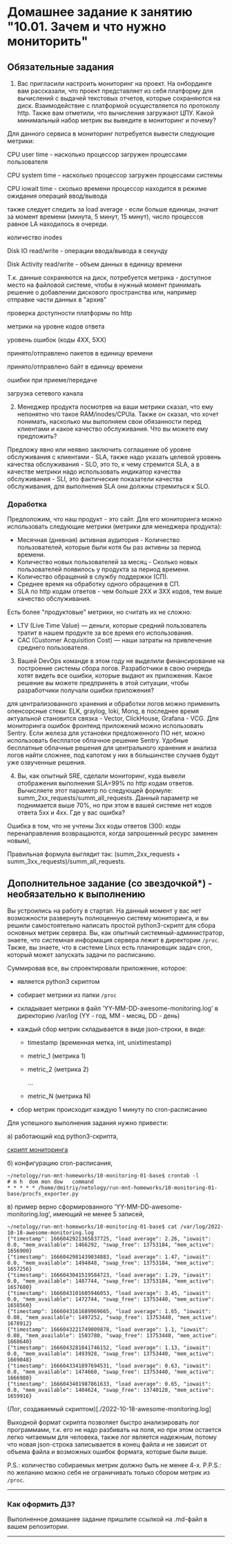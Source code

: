 # Домашнее задание к занятию "10.01. Зачем и что нужно мониторить"

## Обязательные задания

1. Вас пригласили настроить мониторинг на проект. На онбординге вам рассказали, что проект представляет из себя 
платформу для вычислений с выдачей текстовых отчетов, которые сохраняются на диск. Взаимодействие с платформой 
осуществляется по протоколу http. Также вам отметили, что вычисления загружают ЦПУ. Какой минимальный набор метрик вы
выведите в мониторинг и почему?


Для данного сервиса в мониторинг потребуется вывести следующие метрики: 

CPU user time - насколько процессор загружен процессами пользователя

CPU system time - насколько процессор загружен процессами системы

CPU iowait time - сколько времени процессор находится в режиме ожидания операций ввод/вывода

также следует следить за load average - если больше единицы, значит за момент времени (минута, 5 минут, 15 минут), число процессов равное LA находилось в очереди.

количество inodes

Disk IO read/write - операции ввода/вывода в секунду

Disk Activity read/write - объем данных в единицу времени

Т.к. данные сохраняются на диск, потребуется метрика - доступное место на файловой системе, чтобы в нужный момент принимать решение о добавлении дискового пространства или, например отправке части данных в "архив"

проверка доступности платформы по http

метрики на уровне кодов ответа

уровень ошибок (коды 4ХХ, 5ХХ)

принято/отправлено пакетов в единицу времени

принято/отправлено байт в единицу времени

ошибки при приеме/передаче

загрузка сетевого канала

2. Менеджер продукта посмотрев на ваши метрики сказал, что ему непонятно что такое RAM/inodes/CPUla. Также он сказал, 
что хочет понимать, насколько мы выполняем свои обязанности перед клиентами и какое качество обслуживания. Что вы 
можете ему предложить?


Предложу явно или неявно заключить соглашение об уровне обслуживания с клиентами - SLA, также надо указать целевой уровень качества обслуживания - SLO, это то, к чему стремится SLA, а в качестве метрики надо использовать индикатор качества обслуживания - SLI, это фактические показатели качества обслуживания, для выполнения SLA они должны стремиться к SLO.

### Доработка
Предположим, что наш продукт - это сайт. Для его мониторинга можно использовать следующие метрики (метрики для менеджера продукта): 

- Месячная (дневная) активная аудитория - Количество пользователей, которые были котя бы раз активны за период времени.
- Количество новых пользователей за месяц - Сколько новых пользователей появилось у продукта за период времени.
- Количество обращений в службу поддержки (СП).
- Среднее время на обработку одного обращения в СП.
- SLA по http кодам ответов - чем больше 2ХХ и 3ХХ кодов, тем выше качество обслуживания. 

Есть более "продуктовые" метрики, но считать их не сложно:

- LTV (Live Time Value) — деньги, которые средний пользователь тратит в нашем продукте за все время его использования.
- CAC (Customer Acquisition Cost) — наши затраты на привлечение среднего пользователя.

3. Вашей DevOps команде в этом году не выделили финансирование на построение системы сбора логов. Разработчики в свою 
очередь хотят видеть все ошибки, которые выдают их приложения. Какое решение вы можете предпринять в этой ситуации, 
чтобы разработчики получали ошибки приложения?

для централизованного хранения и обработки логов можно применить опенсорсные стеки: ELK, graylog, loki, Monq, в последнее время актуальной становится связка - Vector, ClickHouse, Grafana - VCG. 
Для мониторинга ошибок фронтенд приложений можно использовать Sentry. Если железа для установки предложенного ПО нет, можно использовать бесплатое облачное решение Sentry. Удобные бесплатные облачные решения для центрального хранения и анализа логов найти сложнее, под капотом у них в большинстве случаев будут уже озвученные решения.

4. Вы, как опытный SRE, сделали мониторинг, куда вывели отображения выполнения SLA=99% по http кодам ответов. 
Вычисляете этот параметр по следующей формуле: summ_2xx_requests/summ_all_requests. Данный параметр не поднимается выше 
70%, но при этом в вашей системе нет кодов ответа 5xx и 4xx. Где у вас ошибка?

Ошибка в том, что не учтены 3хх коды ответов (300: коды перенаправления возвращаются, когда запрошенный ресурс заменен новым), 

Правильная формула выглядит так: (summ_2xx_requests + summ_3xx_requests)/summ_all_requests.


## Дополнительное задание (со звездочкой*) - необязательно к выполнению

Вы устроились на работу в стартап. На данный момент у вас нет возможности развернуть полноценную систему 
мониторинга, и вы решили самостоятельно написать простой python3-скрипт для сбора основных метрик сервера. Вы, как 
опытный системный-администратор, знаете, что системная информация сервера лежит в директории `/proc`. 
Также, вы знаете, что в системе Linux есть  планировщик задач cron, который может запускать задачи по расписанию.

Суммировав все, вы спроектировали приложение, которое:
- является python3 скриптом
- собирает метрики из папки `/proc`
- складывает метрики в файл 'YY-MM-DD-awesome-monitoring.log' в директорию /var/log 
(YY - год, MM - месяц, DD - день)
- каждый сбор метрик складывается в виде json-строки, в виде:
  + timestamp (временная метка, int, unixtimestamp)
  + metric_1 (метрика 1)
  + metric_2 (метрика 2)
  
     ...
     
  + metric_N (метрика N)
  
- сбор метрик происходит каждую 1 минуту по cron-расписанию

Для успешного выполнения задания нужно привести:

а) работающий код python3-скрипта,

[скрипт мониторинга](./procfs_exporter.py)

б) конфигурацию cron-расписания,
```shell
~/netology/run-mnt-homeworks/10-monitoring-01-base$ crontab -l
# m h  dom mon dow   command
* * * * * /home/dmitriy/netology/run-mnt-homeworks/10-monitoring-01-base/procfs_exporter.py 
```

в) пример верно сформированного 'YY-MM-DD-awesome-monitoring.log', имеющий не менее 5 записей,

```shell
~/netology/run-mnt-homeworks/10-monitoring-01-base$ cat /var/log/2022-10-18-awesome-monitoring.log 
{"timestamp": 1666042921365837725, "load average": 2.26, "iowait": 0.0, "mem_available": 1466292, "swap_free": 13753184, "mem_active": 1656900}
{"timestamp": 1666042981439034883, "load average": 1.47, "iowait": 0.0, "mem_available": 1494848, "swap_free": 13753184, "mem_active": 1657256}
{"timestamp": 1666043041519584723, "load average": 1.29, "iowait": 0.0, "mem_available": 1487744, "swap_free": 13753184, "mem_active": 1657680}
{"timestamp": 1666043101605946053, "load average": 3.45, "iowait": 0.0, "mem_available": 1472744, "swap_free": 13753440, "mem_active": 1658560}
{"timestamp": 1666043161689969665, "load average": 1.65, "iowait": 0.08, "mem_available": 1497252, "swap_free": 13753440, "mem_active": 1678912}
{"timestamp": 1666043221749009878, "load average": 1.1, "iowait": 0.08, "mem_available": 1503780, "swap_free": 13753440, "mem_active": 1668640}
{"timestamp": 1666043281841746152, "load average": 1.13, "iowait": 0.0, "mem_available": 1493928, "swap_free": 13753440, "mem_active": 1669048}
{"timestamp": 1666043341897694531, "load average": 0.63, "iowait": 0.0, "mem_available": 1474660, "swap_free": 13753440, "mem_active": 1666980}
{"timestamp": 1666043401987861633, "load average": 0.65, "iowait": 0.0, "mem_available": 1404624, "swap_free": 13740128, "mem_active": 1659916}
```
(Лог, создаваемый скриптом)[./2022-10-18-awesome-monitoring.log]

Выходной формат скрипта позволяет быстро анализировать лог программами, т.к. его не надо разбивать на поля, но при этом остается легко читаемым для человека, также лог является надежным, потому что новая json-строка записывается в конец файла и не зависит от объема файла и возможных ошибок формата, которые были выше. 

P.S.: количество собираемых метрик должно быть не менее 4-х.
P.P.S.: по желанию можно себя не ограничивать только сбором метрик из `/proc`.

---

### Как оформить ДЗ?

Выполненное домашнее задание пришлите ссылкой на .md-файл в вашем репозитории.

---
